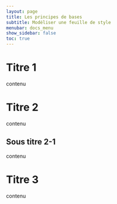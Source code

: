 ```yaml
---
layout: page
title: Les principes de bases
subtitle: Modéliser une feuille de style
menubar: docs_menu
show_sidebar: false
toc: true
---
```


# Titre 1

contenu

# Titre 2 

contenu

## Sous titre 2-1

contenu 

# Titre 3

contenu
